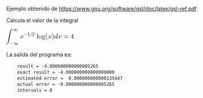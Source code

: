 Ejemplo obtenido de https://www.gnu.org/software/gsl/doc/latex/gsl-ref.pdf

Calcula el valor de la integral

![Integral](./Eqn.png)

La salida del programa es:

		result = -4.000000000000085265
		exact result = -4.000000000000000000
		estimated error =  0.000000000000135447
		actual error = -0.000000000000085265
		intervals = 8

